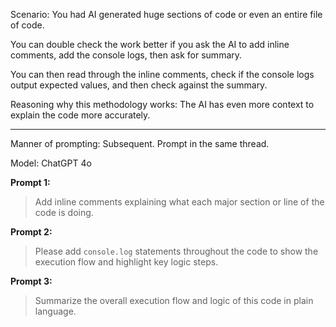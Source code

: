 Scenario: You had AI generated huge sections of code or even an entire file of code.

You can double check the work better if you ask the AI to add inline comments, add the console logs, then ask for summary.

You can then read through the inline comments, check if the console logs output expected values, and then check against the summary.

Reasoning why this methodology works: The AI has even more context to explain the code more accurately.

---

Manner of prompting: Subsequent. Prompt in the same thread.

Model: ChatGPT 4o

**Prompt 1:**

> Add inline comments explaining what each major section or line of the code is doing.

**Prompt 2:**

> Please add `console.log` statements throughout the code to show the execution flow and highlight key logic steps.

**Prompt 3:**

> Summarize the overall execution flow and logic of this code in plain language.